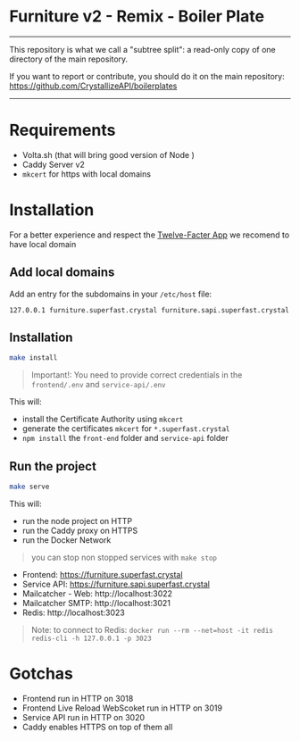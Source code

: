 # Furniture v2 - Remix - Boiler Plate

---

This repository is what we call a "subtree split": a read-only copy of one directory of the main repository.

If you want to report or contribute, you should do it on the main repository: https://github.com/CrystallizeAPI/boilerplates

---

# Requirements

-   Volta.sh (that will bring good version of Node )
-   Caddy Server v2
-   `mkcert` for https with local domains

# Installation

For a better experience and respect the [Twelve-Facter App](https://12factor.net/dev-prod-parity) we recomend to have local domain

## Add local domains

Add an entry for the subdomains in your `/etc/host` file:

```
127.0.0.1 furniture.superfast.crystal furniture.sapi.superfast.crystal
```

## Installation


```bash
make install
```

> Important!: You need to provide correct credentials in the `frontend/.env` and `service-api/.env`


This will:

-   install the Certificate Authority using `mkcert`
-   generate the certificates `mkcert` for `*.superfast.crystal`
-   `npm install` the `front-end` folder and `service-api` folder

## Run the project

```bash
make serve
```

This will:

-   run the node project on HTTP
-   run the Caddy proxy on HTTPS
-   run the Docker Network

> you can stop non stopped services with `make stop`

-   Frontend: https://furniture.superfast.crystal
-   Service API: https://furniture.sapi.superfast.crystal
-   Mailcatcher - Web: http://localhost:3022
-   Mailcatcher SMTP: http://localhost:3021
-   Redis: http://localhost:3023

> Note: to connect to Redis: `docker run --rm --net=host -it redis redis-cli -h 127.0.0.1 -p 3023`

# Gotchas

-   Frontend run in HTTP on 3018
-   Frontend Live Reload WebScoket run in HTTP on 3019
-   Service API run in HTTP on 3020
-   Caddy enables HTTPS on top of them all

